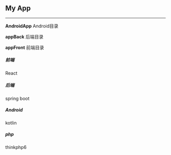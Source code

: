 ## My App

<hr>

**AndroidApp**    Android目录

**appBack**  		后端目录

**appFront** 		前端目录



##### 前端

React



##### 后端

spring boot



##### Android

kotlin 



##### php

thinkphp6
